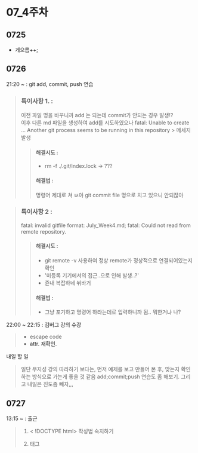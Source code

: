 # 07_4주차

## 0725

- 게으름++;

## 0726

21:20 ~ : git add, commit, push 연습

> ### 특이사항 1. : 
> 이전 파일 명을 바꾸니까 add 는 되는데 commit가 안되는 경우 발생!?  
> 이후 다른 md 파일을 생성하여 add를 시도하였으나 fatal: Unable to create ... Another git process seems to be running in this repository  > 메세지 발생
>   > #### 해결시도 : 
>   > - rm -f ./.git/index.lock -> ???
>   > #### 해결법 : 
>   > 명령어 제대로 쳐 ㅄ아 git commit file 명으로 치고 있으니 안되잖아

> ### 특이사항 2 : 
> fatal: invalid gitfile format: July_Week4.md; fatal: Could not read from remote repository.
>   > #### 해결시도 : 
>   > - git remote -v 사용하여 정상 remote가 정상적으로 연결되어있는지 확인
>   > - '미등록 기기에서의 접근..으로 인해 발생..?'
>   > - 쥰내 복잡하네 쒸바거
>   > #### 해결법 :
>   > - 그냥 포기하고 명령어 하라는데로 입력하니까 됨.. 뭐한거냐 나?

22:00 ~ 22:15 : 김버그 강의 수강
> - escape code
> - <a> attr. 재확인.

내일 할 일
> 일단 무지성 강의 따라하기 보다는, 먼저 예제를 보고 만들어 본 후, 맞는지 확인하는 방식으로 가는게 좋을 것 같음
> add;commit;push 연습도 좀 해보기.
> 그리고 내일은 진도좀 빼자,,,


## 0727

13:15 ~ : 출근
> 1. < !DOCTYPE html> 작성법 숙지하기
>   > <head>
>	> <meta charset="UTF-8">
>	> <title>FratureBox</title>
>	> <meta name="viewport" content="width=device-width, initial-scale=1.0,">
>	> <title>Google Search Result Item</title>
>	> <link rel="stylesheet" href="./styles.css">
>   > </head>
> 2. <img>태그
